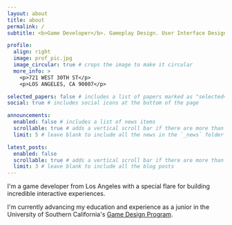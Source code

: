 ```yaml
---
layout: about
title: about
permalink: /
subtitle: <b>Game Developer</b>. Gameplay Design. User Interface Design. Lover of Punchy, Colorful Experiences.

profile:
  align: right
  image: prof_pic.jpg
  image_circular: true # crops the image to make it circular
  more_info: >
    <p>721 WEST 30TH ST</p>
    <p>LOS ANGELES, CA 90007</p>

selected_papers: false # includes a list of papers marked as "selected={true}"
social: true # includes social icons at the bottom of the page

announcements:
  enabled: false # includes a list of news items
  scrollable: true # adds a vertical scroll bar if there are more than 3 news items
  limit: 5 # leave blank to include all the news in the `_news` folder

latest_posts:
  enabled: false
  scrollable: true # adds a vertical scroll bar if there are more than 3 new posts items
  limit: 3 # leave blank to include all the blog posts
---
```


I'm a game developer from Los Angeles with a special flare for building incredible interactive experiences.

I'm currently advancing my education and experience as a junior in the University of Southern California's [Game Design Program](https://games.usc.edu/ourprogram).
